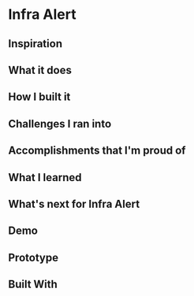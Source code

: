 # Infra Alert

## Inspiration

## What it does

## How I built it

## Challenges I ran into

## Accomplishments that I'm proud of

## What I learned

## What's next for Infra Alert

## Demo

## Prototype

## Built With
